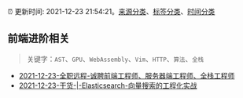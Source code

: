 :alarm_clock: 更新时间: 2021-12-23 21:54:21。[来源分类](../README.md)、[标签分类](../TAGS.md)、[时间分类](../TIMELINE.md)

## 前端进阶相关


> 关键字：`AST`、`GPU`、`WebAssembly`、`Vim`、`HTTP`、`算法`、`全栈`



- [2021-12-23-全职远程-诚聘前端工程师、服务器端工程师、全栈工程师](https://www.v2ex.com/t/824114) 
- [2021-12-23-干货-|-Elasticsearch-向量搜索的工程化实战](https://toutiao.io/k/geounfc) 